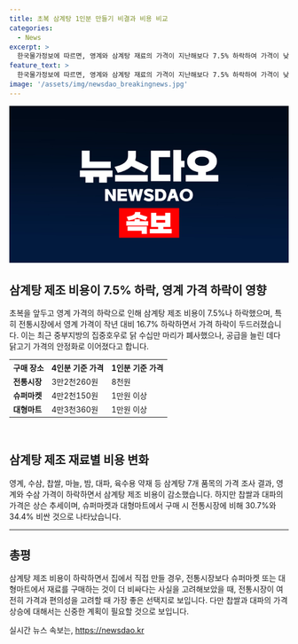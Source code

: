 ```yaml
---
title: 초복 삼계탕 1인분 만들기 비결과 비용 비교
categories:
  - News
excerpt: >
  한국물가정보에 따르면, 영계와 삼계탕 재료의 가격이 지난해보다 7.5% 하락하여 가격이 낮아져 집에서 직접 삼계탕을 만들 때 1인분에 8천∼1만원이 든다는 분석이 나왔다. 영계의 가격이 16.7% 하락한 것은 최근 중부지방의 호우와 닭의 폐사로 공급이 늘어난 데다가 육계 전체에 미치는 영향이 작기 때문으로 보인다. 이로 인해 전통시장에서 구매한 재료로 조리한 삼계탕은 슈퍼마켓과 대형마트보다 30.7%와 34.4% 더 저렴한 것으로 나타났다.
feature_text: >
  한국물가정보에 따르면, 영계와 삼계탕 재료의 가격이 지난해보다 7.5% 하락하여 가격이 낮아져 집에서 직접 삼계탕을 만들 때 1인분에 8천∼1만원이 든다는 분석이 나왔다. 영계의 가격이 16.7% 하락한 것은 최근 중부지방의 호우와 닭의 폐사로 공급이 늘어난 데다가 육계 전체에 미치는 영향이 작기 때문으로 보인다. 이로 인해 전통시장에서 구매한 재료로 조리한 삼계탕은 슈퍼마켓과 대형마트보다 30.7%와 34.4% 더 저렴한 것으로 나타났다.
image: '/assets/img/newsdao_breakingnews.jpg'
---
```


<p><img src="/assets/img/newsdao_breakingnews.jpg" alt="ranknews 속보" /></p>

<h2 data-ke-size="size26">삼계탕 제조 비용이 7.5% 하락, 영계 가격 하락이 영향</h2>

<p data-ke-size="size16">초복을 앞두고 영계 가격의 하락으로 인해 삼계탕 제조 비용이 7.5%나 하락했으며, 특히 전통시장에서 영계 가격이 작년 대비 16.7% 하락하면서 가격 하락이 두드러졌습니다. 이는 최근 중부지방의 집중호우로 닭 수십만 마리가 폐사했으나, 공급을 늘린 데다 닭고기 가격의 안정화로 이어졌다고 합니다.</p>

<table>
    <tr>
        <th>구매 장소</th>
        <th>4인분 기준 가격</th>
        <th>1인분 기준 가격</th>
    </tr>
    <tr>
        <td><b>전통시장</b></td>
        <td>3만2천260원</td>
        <td>8천원</td>
    </tr>
    <tr>
        <td><b>슈퍼마켓</b></td>
        <td>4만2천150원</td>
        <td>1만원 이상</td>
    </tr>
    <tr>
        <td><b>대형마트</b></td>
        <td>4만3천360원</td>
        <td>1만원 이상</td>
    </tr>
</table>

<p data-ke-size="size16">&nbsp;</p>

<h2 data-ke-size="size26">삼계탕 제조 재료별 비용 변화</h2>

<p data-ke-size="size16">영계, 수삼, 찹쌀, 마늘, 밤, 대파, 육수용 약재 등 삼계탕 7개 품목의 가격 조사 결과, 영계와 수삼 가격이 하락하면서 삼계탕 제조 비용이 감소했습니다. 하지만 찹쌀과 대파의 가격은 상슨 추세이며, 슈퍼마켓과 대형마트에서 구매 시 전통시장에 비해 30.7%와 34.4% 비싼 것으로 나타났습니다.</p>

<hr>

<h2 data-ke-size="size26">총평</h2>

<p data-ke-size="size16">삼계탕 제조 비용이 하락하면서 집에서 직접 만들 경우, 전통시장보다 슈퍼마켓 또는 대형마트에서 재료를 구매하는 것이 더 비싸다는 사실을 고려해보았을 때, 전통시장이 여전히 가격과 편의성을 고려할 때 가장 좋은 선택지로 보입니다. 다만 찹쌀과 대파의 가격 상승에 대해서는 신중한 계획이 필요할 것으로 보입니다.</p>
실시간 뉴스 속보는, <a href="https://newsdao.kr" rel="dofollow">https://newsdao.kr</a>


